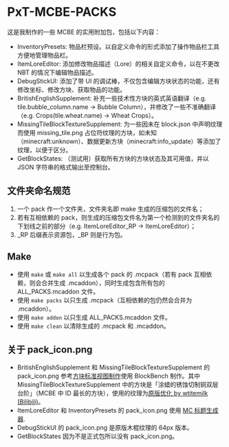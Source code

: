 # PxT-MCBE-PACKS

这是我制作的一些 MCBE 的实用附加包，包括以下内容：

- InventoryPresets: 物品栏预设。以自定义命令的形式添加了操作物品栏工具方便地管理物品栏。
- ItemLoreEditor: 添加修改物品描述（Lore）的相关自定义命令，以在不更改 NBT 的情况下编辑物品描述。
- DebugStickUI: 添加了带 UI 的调试棒，不仅包含编辑方块状态的功能，还有修改坐标、修改方块、获取物品的功能。
- BritishEnglishSupplement: 补充一些技术性方块的英式英语翻译（e.g. tile.bubble\_column.name → Bubble Column），并修改了一些不准确翻译（e.g. Crops(tile.wheat.name) → Wheat Crops）。
- MissingTileBlockTextureSupplement: 为一些因未在 block.json 中声明纹理而使用 missing\_tile.png 占位符纹理的方块，如未知（minecraft:unknown）、数据更新方块（minecraft:info_update）等添加了纹理，以便于区分。
- GetBlockStates: （测试用）获取所有方块的方块状态及其可用值，并以 JSON 字符串的格式输出至控制台。

## 文件夹命名规范

1. 一个 pack 作一个文件夹，文件夹名即 make 生成的压缩包的文件名；
2. 若有互相依赖的 pack，则生成的压缩包文件名为第一个检测到的文件夹名的下划线之前的部分（e.g. ItemLoreEditor\_RP → ItemLoreEditor）；
3. \_RP 后缀表示资源包，\_BP 则是行为包。

## Make

- 使用 `make` 或 `make all` 以生成各个 pack 的 .mcpack（若有 pack 互相依赖，则会合并生成 .mcaddon），同时生成包含所有包的 ALL\_PACKS.mcaddon 文件。
- 使用 `make packs` 以只生成 .mcpack（互相依赖的包仍然会合并为 .mcaddon）。
- 使用 `make addon` 以只生成 ALL\_PACKS.mcaddon 文件。
- 使用 `make clean` 以清除生成的 .mcpack 和 .mcaddon。

## 关于 pack\_icon.png

- BritishEnglishSupplement 和 MissingTileBlockTextureSupplement 的 pack\_icon.png 参考[方块标准视图制作](https://zh.minecraft.wiki/w/Help:标准视图#使用Blockbench)使用 BlockBench 制作。其中 MissingTileBlockTextureSupplement 中的方块是「涂蜡的锈蚀切制铜双层台阶」（MCBE 中 ID 最长的方块），使用的纹理为[原版优化 by wtitemilk (Bilibili)](https://m.bilibili.com/video/BV1EgYQz5E7a)。
- ItemLoreEditor 和 InventoryPresets 的 pack\_icon.png 使用 [MC 标题生成器](https://ewanhowell.com/plugins/minecraft-title-generator).
- DebugStickUI 的 pack\_icon.png 是原版木棍纹理的 64px 版本。
- GetBlockStates 因为不是正式包所以没有 pack\_icon.png。